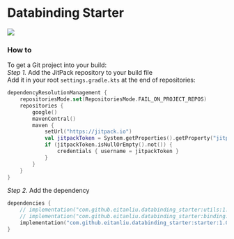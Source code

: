 # Databinding Starter

[![](https://jitpack.io/v/eitanliu/databinding_starter.svg)](https://jitpack.io/#eitanliu/databinding_starter)  

### How to

To get a Git project into your build:  
*Step 1.* Add the JitPack repository to your build file  
Add it in your root `settings.gradle.kts` at the end of repositories:

```kotlin
dependencyResolutionManagement {
    repositoriesMode.set(RepositoriesMode.FAIL_ON_PROJECT_REPOS)
    repositories {
        google()
        mavenCentral()
        maven {
            setUrl("https://jitpack.io")
            val jitpackToken = System.getProperties().getProperty("jitpackToken")
            if (jitpackToken.isNullOrEmpty().not()) {
                credentials { username = jitpackToken }
            }
        }
    }
}
```

*Step 2.* Add the dependency

```kotlin
dependencies {
    // implementation("com.github.eitanliu.databinding_starter:utils:1.0.0")
    // implementation("com.github.eitanliu.databinding_starter:binding:1.0.0")
    implementation("com.github.eitanliu.databinding_starter:starter:1.0.0")
}
```
